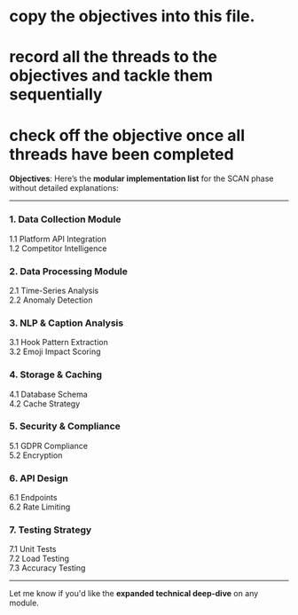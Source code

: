 # copy the objectives into this file.
# record all the threads to the objectives and tackle them sequentially
# check off the objective once all threads have been completed

**Objectives**:
Here’s the **modular implementation list** for the SCAN phase without detailed explanations:

---

### **1. Data Collection Module**  
1.1 Platform API Integration  
1.2 Competitor Intelligence  

### **2. Data Processing Module**  
2.1 Time-Series Analysis  
2.2 Anomaly Detection  

### **3. NLP & Caption Analysis**  
3.1 Hook Pattern Extraction  
3.2 Emoji Impact Scoring  

### **4. Storage & Caching**  
4.1 Database Schema  
4.2 Cache Strategy  

### **5. Security & Compliance**  
5.1 GDPR Compliance  
5.2 Encryption  

### **6. API Design**  
6.1 Endpoints  
6.2 Rate Limiting  

### **7. Testing Strategy**  
7.1 Unit Tests  
7.2 Load Testing  
7.3 Accuracy Testing  

--- 

Let me know if you'd like the **expanded technical deep-dive** on any module.
